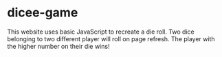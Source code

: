 # dicee-game
This website uses basic JavaScript to recreate a die roll. Two dice belonging to two different player will roll on page refresh.
The player with the higher number on their die wins!
